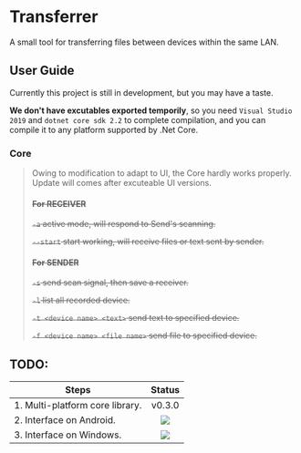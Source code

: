 # Transferrer
A small tool for transferring files between devices within the same LAN.

## User Guide
Currently this project is still in development, but you may have a taste.

**We don't have excutables exported temporily**, so you need `Visual Studio 2019` and `dotnet core sdk 2.2` to complete compilation, and you can compile it to any platform supported by .Net Core.

### Core
> Owing to modification to adapt to UI, the Core hardly works properly. Update will comes after excuteable UI versions. 
> #### ~~For RECEIVER~~
> ~~`-a` active mode, will respond to Send's scanning.~~
>
> ~~`--start` start working, will receive files or text sent by sender.~~
>
> #### ~~For SENDER~~
> ~~`-s` send scan signal, then save a receiver.~~
>
> ~~`-l` list all recorded device.~~
>
> ~~`-t <device name> <text>` send text to specified device.~~
>
> ~~`-f <device name> <file name>` send file to specified device.~~

## TODO: 
|Steps|Status|
|-|:-:|
|1. Multi-platform core library.| v0.3.0 |
|2. Interface on Android.|![](https://camo.githubusercontent.com/8367389469b3bc13ceaa808e9b85991abbf57b7c/687474703a2f2f696d672e6c616e72656e74756b752e636f6d2f696d672f616c6c696d672f313231322f352d31323132303431393352302e676966)|
|3. Interface on Windows.|![](https://camo.githubusercontent.com/8367389469b3bc13ceaa808e9b85991abbf57b7c/687474703a2f2f696d672e6c616e72656e74756b752e636f6d2f696d672f616c6c696d672f313231322f352d31323132303431393352302e676966)|
